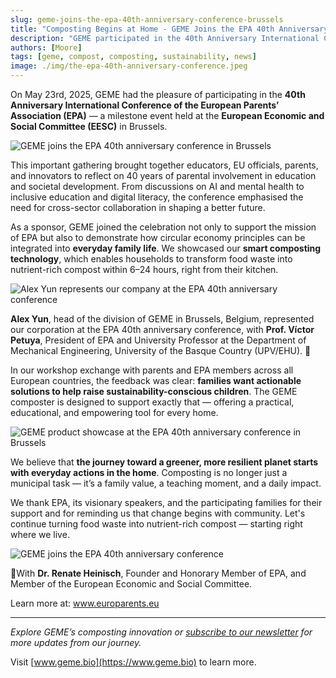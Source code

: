 ```yaml
---
slug: geme-joins-the-epa-40th-anniversary-conference-brussels
title: "Composting Begins at Home - GEME Joins the EPA 40th Anniversary Conference in Brussels"
description: "GEME participated in the 40th Anniversary International Conference of the European Parents’ Association (EPA) — a milestone event held at the European Economic and Social Committee (EESC) in Brussels."
authors: [Moore]
tags: [geme, compost, composting, sustainability, news]
image: ./img/the-epa-40th-anniversary-conference.jpeg
---
```


On May 23rd, 2025, GEME had the pleasure of participating in the **40th Anniversary International Conference of the European Parents’ Association (EPA)** — a milestone event held at the **European Economic and Social Committee (EESC)** in Brussels.

<!-- truncate -->

![GEME joins the EPA 40th anniversary conference in Brussels](./img/the-epa-40th-anniversary-conference.jpeg)

This important gathering brought together educators, EU officials, parents, and innovators to reflect on 40 years of parental involvement in education and societal development. From discussions on AI and mental health to inclusive education and digital literacy, the conference emphasised the need for cross-sector collaboration in shaping a better future.

As a sponsor, GEME joined the celebration not only to support the mission of EPA but also to demonstrate how circular economy principles can be integrated into **everyday family life**. We showcased our **smart composting technology**, which enables households to transform food waste into nutrient-rich compost within 6–24 hours, right from their kitchen.

![Alex Yun represents our company at the EPA 40th anniversary conference](./img/alex-represents-geme-at-the-epa-40th-anniversary-conference-in-brussels.jpeg)

**Alex Yun**, head of the division of GEME in Brussels, Belgium, represented our corporation at the EPA 40th anniversary conference, with **Prof. Víctor Petuya**, President of EPA and University Professor at the Department of Mechanical Engineering, University of the Basque Country (UPV/EHU). 🤝

In our workshop exchange with parents and EPA members across all European countries, the feedback was clear: **families want actionable solutions to help raise sustainability-conscious children**. The GEME composter is designed to support exactly that — offering a practical, educational, and empowering tool for every home.

![GEME product showcase at the EPA 40th anniversary conference in Brussels](./img/geme-joins-the-epa-40th-anniversary-conference-brussels.jpeg)

We believe that **the journey toward a greener, more resilient planet starts with everyday actions in the home**. Composting is no longer just a municipal task — it’s a family value, a teaching moment, and a daily impact.

We thank EPA, its visionary speakers, and the participating families for their support and for reminding us that change begins with community.
Let's continue turning food waste into nutrient-rich compost — starting right where we live.

![GEME joins the EPA 40th anniversary conference](./img/alex-yun-represents-geme-for-the-epa-40th-anniversary-conference-in-brussels.jpeg)

🤝With **Dr. Renate Heinisch**, Founder and Honorary Member of EPA, and Member of the European Economic and Social Committee.

Learn more at: <a href="www.europarents.eu" rel="nofollow">www.europarents.eu</a>

---

_Explore GEME’s composting innovation or [subscribe to our newsletter](https://www.geme.bio/signup) for more updates from our journey._

Visit [www.geme.bio](https://www.geme.bio) to learn more.
